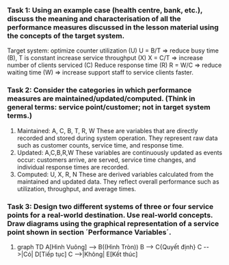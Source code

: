 ### Task 1: Using an example case (health centre, bank, etc.), discuss the meaning and characterisation of all the performance measures discussed in the lesson material using the concepts of the target system.
Target system:
optimize counter utilization (U)
U = B/T => reduce busy time (B), T is constant
increase service throughput (X)
X = C/T => increase number of clients serviced (C)
Reduce response time (R)
R = W/C => reduce waiting time (W)
=> increase support staff to service clients faster.

### Task 2:  Consider the categories in which performance measures are maintained/updated/computed. (Think in general terms: service point/customer; not in target system terms.)
1. Maintained: A, C, B, T, R, W
These are variables that are directly recorded and stored during system operation. They represent raw data such as customer counts, service time, and response time.
2. Updated: A,C,B,R,W 
These variables are continuously updated as events occur: customers arrive, are served, service time changes, and individual response times are recorded.
3. Computed: U, X, R, N
These are derived variables calculated from the maintained and updated data. They reflect overall performance such as utilization, throughput, and average times.

### Task 3:  Design two different systems of three or four service points for a real-world destination. Use real-world concepts. Draw diagrams using the graphical representation of a service point shown in section ´Performance Variables´.
1. graph TD
   A[Hình Vuông] --> B((Hình Tròn))
   B --> C{Quyết định}
   C -->|Có| D[Tiếp tục]
   C -->|Không| E[Kết thúc]